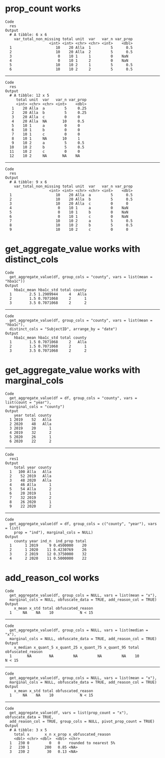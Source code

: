 # prop_count works

    Code
      res
    Output
      # A tibble: 6 x 6
        var_total_non_missing total unit  var   var_n var_prop
                        <int> <int> <chr> <chr> <int>    <dbl>
      1                    10    20 Alla  1         5      0.5
      2                    10    20 Alla  2         5      0.5
      3                     0    10 1     1         0    NaN  
      4                     0    10 1     2         0    NaN  
      5                    10    10 2     1         5      0.5
      6                    10    10 2     2         5      0.5

---

    Code
      res
    Output
      # A tibble: 12 x 5
         total unit  var   var_n var_prop
         <int> <chr> <chr> <int>    <dbl>
       1    20 Alla  a         5     0.25
       2    20 Alla  b         5     0.25
       3    20 Alla  c         0     0   
       4    20 Alla  NA       10     0.5 
       5    10 1     a         0     0   
       6    10 1     b         0     0   
       7    10 1     c         0     0   
       8    10 1     NA       10     1   
       9    10 2     a         5     0.5 
      10    10 2     b         5     0.5 
      11    10 2     c         0     0   
      12    10 2     NA       NA    NA   

---

    Code
      res
    Output
      # A tibble: 9 x 6
        var_total_non_missing total unit  var   var_n var_prop
                        <int> <int> <chr> <chr> <int>    <dbl>
      1                    10    20 Alla  a         5      0.5
      2                    10    20 Alla  b         5      0.5
      3                    10    20 Alla  c         0      0  
      4                     0    10 1     a         0    NaN  
      5                     0    10 1     b         0    NaN  
      6                     0    10 1     c         0    NaN  
      7                    10    10 2     a         5      0.5
      8                    10    10 2     b         5      0.5
      9                    10    10 2     c         0      0  

# get_aggregate_value works with distinct_cols

    Code
      get_aggregate_value(df, group_cols = "county", vars = list(mean = "hba1c"))
    Output
        hba1c_mean hba1c_std total county
      1        2.5 1.2909944     4   Alla
      2        1.5 0.7071068     2      1
      3        3.5 0.7071068     2      2

---

    Code
      get_aggregate_value(df, group_cols = "county", vars = list(mean = "hba1c"),
      distinct_cols = "SubjectID", arrange_by = "date")
    Output
        hba1c_mean hba1c_std total county
      1        1.5 0.7071068     2   Alla
      2        1.5 0.7071068     2      1
      3        3.5 0.7071068     2      2

# get_aggregate_value works with marginal_cols

    Code
      get_aggregate_value(df = df, group_cols = "county", vars = list(count = "year"),
      marginal_cols = "county")
    Output
        year total county
      1 2019    52   Alla
      2 2020    48   Alla
      3 2019    20      1
      4 2019    32      2
      5 2020    26      1
      6 2020    22      2

---

    Code
      res1
    Output
        total year county
      1   100 Alla   Alla
      2    52 2019   Alla
      3    48 2020   Alla
      4    46 Alla      1
      5    54 Alla      2
      6    20 2019      1
      7    32 2019      2
      8    26 2020      1
      9    22 2020      2

---

    Code
      get_aggregate_value(df = df, group_cols = c("county", "year"), vars = list(
        prop = "ind"), marginal_cols = NULL)
    Output
        county year ind_n  ind_prop total
      1      1 2019     9 0.4500000    20
      2      1 2020    11 0.4230769    26
      3      2 2019    12 0.3750000    32
      4      2 2020    11 0.5000000    22

# add_reason_col works

    Code
      get_aggregate_value(df, group_cols = NULL, vars = list(mean = "x"),
      marginal_cols = NULL, obfuscate_data = TRUE, add_reason_col = TRUE)
    Output
        x_mean x_std total obfuscated_reason
      1     NA    NA    10            N < 15

---

    Code
      get_aggregate_value(df, group_cols = NULL, vars = list(median = "x"),
      marginal_cols = NULL, obfuscate_data = TRUE, add_reason_col = TRUE)
    Output
        x_median x_quant_5 x_quant_25 x_quant_75 x_quant_95 total obfuscated_reason
      1       NA        NA         NA         NA         NA    10            N < 15

---

    Code
      get_aggregate_value(df, group_cols = NULL, vars = list(mean = "x"),
      marginal_cols = NULL, obfuscate_data = TRUE, add_reason_col = TRUE)
    Output
        x_mean x_std total obfuscated_reason
      1     NA    NA    10            N < 15

---

    Code
      get_aggregate_value(df, vars = list(prop_count = "x"), obfuscate_data = TRUE,
      add_reason_col = TRUE, group_cols = NULL, pivot_prop_count = TRUE)
    Output
      # A tibble: 3 x 5
        total x       x_n x_prop x_obfuscated_reason  
        <dbl> <chr> <dbl>  <dbl> <chr>                
      1   230 0         0   0    rounded to nearest 5%
      2   230 1       200   0.85 <NA>                 
      3   230 2        30   0.13 <NA>                 

